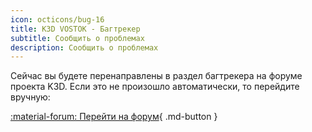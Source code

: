 ```yaml
---
icon: octicons/bug-16
title: K3D VOSTOK - Багтрекер
subtitle: Сообщить о проблемах
description: Сообщить о проблемах
---
```


Сейчас вы будете перенаправлены в раздел багтрекера на форуме проекта K3D. Если это не произошло автоматически, то перейдите вручную:

[:material-forum: Перейти на форум](https://forum.k3d.tech/c/vostok-bugtracker/){ .md-button }

<script>
  let url = "https://forum.k3d.tech/c/vostok-bugtracker/";
  window.location.href = url;
</script>